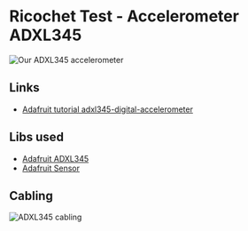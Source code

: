 # Ricochet Test - Accelerometer ADXL345

<img alt="Our ADXL345 accelerometer" src="http://miniimg.rightinthebox.com/images/384x384/201210/axnfpp1350351764621.jpg?raw=true">


## Links

- [Adafruit tutorial adxl345-digital-accelerometer](https://learn.adafruit.com/adxl345-digital-accelerometer/overview)

## Libs used

- [Adafruit ADXL345](https://github.com/adafruit/Adafruit_ADXL345)
- [Adafruit Sensor](https://github.com/adafruit/Adafruit_Sensor)


## Cabling

<img alt="ADXL345 cabling" src="https://cdn-learn.adafruit.com/assets/assets/000/006/366/original/adafruit_products_2013_03_24_IMG_1450-1024.jpg?1396835367?raw=true">





